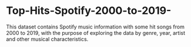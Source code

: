 # Top-Hits-Spotify-2000-to-2019-
This dataset contains Spotify music information with some hit songs from 2000 to 2019, with the purpose of exploring the data by genre, year, artist and other musical characteristics.
